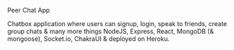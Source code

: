Peer Chat App

Chatbox application where users can signup, login, speak to friends, create group chats & many more things
NodeJS, Express, React, MongoDB (& mongoose), Socket.io, ChakraUI & deployed on Heroku.

